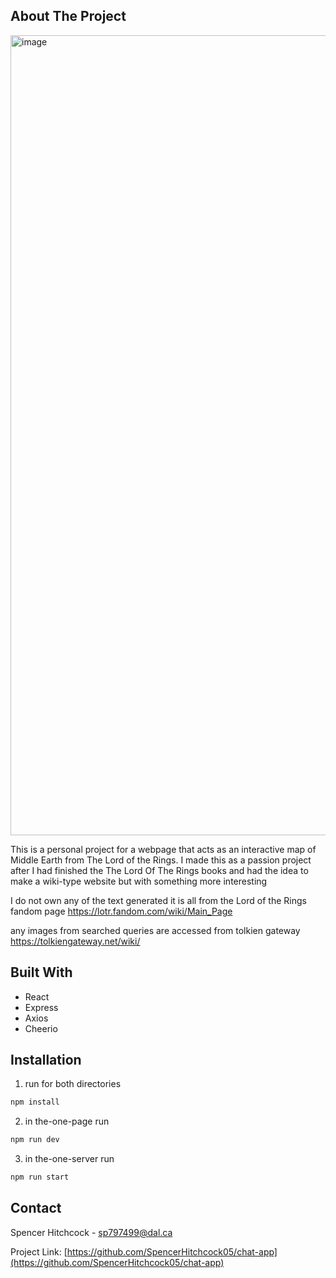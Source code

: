 ## About The Project

<img width="1280" alt="image" src="https://github.com/user-attachments/assets/99d0cb12-aa0d-436a-8f9d-ef8c227c4ae7">


This is a personal project for a webpage that acts as an interactive map of Middle Earth from The Lord of the Rings. I made this as a passion project after I had 
finished the The Lord Of The Rings books and had the idea to make a wiki-type website but with something more interesting

I do not own any of the text generated it is all from the Lord of the Rings fandom page
https://lotr.fandom.com/wiki/Main_Page

any images from searched queries are accessed from tolkien gateway
https://tolkiengateway.net/wiki/

## Built With

* React
* Express
* Axios
* Cheerio

## Installation

1. run for both directories

``` sh
npm install
```

2. in the-one-page run

``` sh
npm run dev
```

3. in the-one-server run

``` sh
npm run start
```

## Contact

Spencer Hitchcock - sp797499@dal.ca

Project Link: [https://github.com/SpencerHitchcock05/chat-app](https://github.com/SpencerHitchcock05/chat-app)

   
